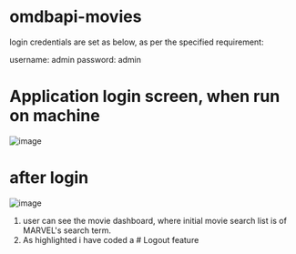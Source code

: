 # omdbapi-movies

login credentials are set as below, as per the specified requirement:

username: admin
password: admin

# Application login screen, when run on machine 

![image](https://user-images.githubusercontent.com/84494799/124961172-c30bfd80-e03a-11eb-92a3-018bf7b14aa1.png)

# after login

![image](https://user-images.githubusercontent.com/84494799/124961920-ac19db00-e03b-11eb-9d87-1c7423c581c7.png)

1. user can see the movie dashboard, where initial movie search list is of MARVEL's search term.
2. As highlighted i have coded a # Logout feature
